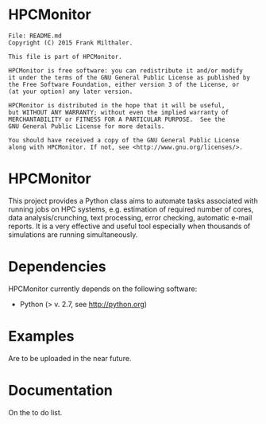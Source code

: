 # HPCMonitor
    File: README.md
    Copyright (C) 2015 Frank Milthaler.

    This file is part of HPCMonitor.

    HPCMonitor is free software: you can redistribute it and/or modify
    it under the terms of the GNU General Public License as published by
    the Free Software Foundation, either version 3 of the License, or
    (at your option) any later version.

    HPCMonitor is distributed in the hope that it will be useful,
    but WITHOUT ANY WARRANTY; without even the implied warranty of
    MERCHANTABILITY or FITNESS FOR A PARTICULAR PURPOSE.  See the
    GNU General Public License for more details.

    You should have received a copy of the GNU General Public License
    along with HPCMonitor. If not, see <http://www.gnu.org/licenses/>.


HPCMonitor
==========================
This project provides a Python class aims to automate tasks associated with running jobs on HPC systems, e.g. estimation of required number of cores, data analysis/crunching, text processing, error checking, automatic e-mail reports. It is a very effective and useful tool especially when thousands of simulations are running simultaneously.


Dependencies
==========================
HPCMonitor currently depends on the following software:
  * Python (> v. 2.7, see http://python.org)


Examples
==========================
Are to be uploaded in the near future.


Documentation
==========================
On the to do list.

